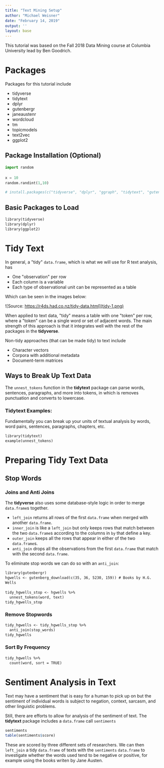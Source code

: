 ```yaml
---
title: "Text Mining Setup"
author: "Michael Weisner"
date: "February 14, 2019"
output: ''
layout: base
---
```


This tutorial was based on the Fall 2018 Data Mining course at Columbia University lead by Ben Goodrich.

# Packages

Packages for this tutorial include

* tidyverse
* tidytext
* dplyr
* gutenbergr
* janeaustenr
* wordcloud
* tm
* topicmodels
* text2vec
* ggplot2

## Package Installation (Optional)

```python
import random

x = 10
random.randint(1,10)
```

```R
# install.packages(c("tidyverse", "dplyr", "ggraph", "tidytext", "gutenbergr", "janeaustenr", "tm", "wordcloud", "topicmodels", "text2vec", "ggplot2", "quanteda"))
```

## Basic Packages to Load
```{r basic packages}
library(tidyverse)
library(dplyr)
library(ggplot2)
```


# Tidy Text

In general, a "tidy" `data.frame`, which is what we will use for R text analysis, has

* One "observation" per row
* Each column is a variable
* Each type of observational unit can be represented as a table

Which can be seen in the images below:

![Source: https://r4ds.had.co.nz/tidy-data.html](tidy-1.png)

When applied to text data, "tidy" means a table with one "token" per row, where a "token" can be a single word or set of adjacent words. The main strength of this approach is that it integrates well with the rest of the packages in the **tidyverse**.

Non-tidy approaches (that can be made tidy) to text include

* Character vectors
* Corpora with additional metadata
* Document-term matrices


## Ways to Break Up Text Data
The `unnest_tokens` function in the **tidytext** package can parse words, sentences, paragraphs, and more into tokens, in which is removes punctuation and converts to lowercase.

### Tidytext Examples:

Fundamentally you can break up your units of textual analysis by words, word pairs, sentences, paragraphs, chapters, etc.
```{r}
library(tidytext)
example(unnest_tokens)
```

# Preparing Tidy Text Data
## Stop Words

### Joins and Anti Joins

The **tidyverse** also uses some database-style logic in order to merge `data.frame`s together. 

* `left_join` returns all rows of the first `data.frame` when merged with another `data.frame`.
* `inner_join` is like a `left_join` but only keeps rows that match between the two `data.frame`s according to the columns in `by` that define a key. 
* `outer_join` keeps all the rows that appear in either of the two `data.frame`s. 
* `anti_join` drops all the observations from the first `data.frame` that match with the second `data.frame`.

To eliminate stop words we can do so with an `anti_join`:

```{r}
library(gutenbergr)
hgwells <- gutenberg_download(c(35, 36, 5230, 159)) # Books by H.G. Wells

tidy_hgwells_stop <- hgwells %>%
  unnest_tokens(word, text)
tidy_hgwells_stop
```


### Remove Stopwords
```{r}
tidy_hgwells <- tidy_hgwells_stop %>% 
  anti_join(stop_words)
tidy_hgwells
```


### Sort By Frequency
```{r}
tidy_hgwells %>%
  count(word, sort = TRUE)
```


# Sentiment Analysis in Text

Text may have a sentiment that is easy for a human to pick up on but the sentiment of individual words is subject to negation, context, sarcasm, and other linguistic problems.

Still, there are efforts to allow for analysis of the sentiment of text. The **tidytext** package includes a `data.frame` call `sentiments`

```R
sentiments
table(sentiments$score)
```

These are scored by three different sets of researchers. We can then `left_join` a tidy `data.frame` of texts with the `sentiments` `data.frame` to investigate whether the words used tend to be negative or positive, for example using the books writen by Jane Austen.







